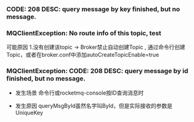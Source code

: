 
### CODE: 208 DESC: query message by key finished, but no message. 



### MQClientException: No route info of this topic, test
可能原因
    1.没有创建该topic  ->  Broker禁止自动创建Topic , 通过命令行创建Topic，或者在broker.conf中添加autoCreateTopicEnable=true
    
    
    
### MQClientException: CODE: 208 DESC: query message by id finished, but no message.
   
* 发生场景
   命令行或rocketmq-console按ID查询消息时
   
* 发生原因
   queryMsgById虽然名字叫ById，但是实际接收的参数是UniqueKey
